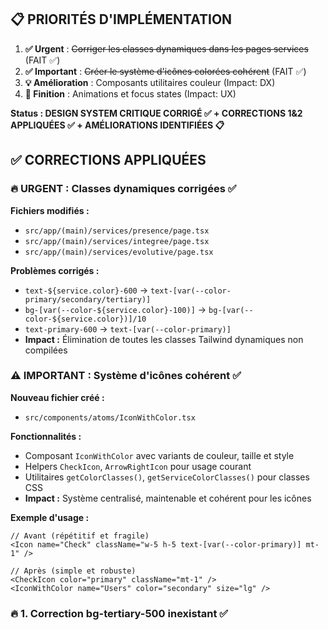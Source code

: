 ## 📋 **PRIORITÉS D'IMPLÉMENTATION**

1. **✅ Urgent** : ~~Corriger les classes dynamiques dans les pages services~~ (FAIT ✅)
2. **✅ Important** : ~~Créer le système d'icônes colorées cohérent~~ (FAIT ✅)
3. **💡 Amélioration** : Composants utilitaires couleur (Impact: DX)
4. **🎨 Finition** : Animations et focus states (Impact: UX)

**Status : DESIGN SYSTEM CRITIQUE CORRIGÉ ✅ + CORRECTIONS 1&2 APPLIQUÉES ✅ + AMÉLIORATIONS IDENTIFIÉES 📋**

## ✅ CORRECTIONS APPLIQUÉES

### 🔥 **URGENT : Classes dynamiques corrigées** ✅

**Fichiers modifiés :**

- `src/app/(main)/services/presence/page.tsx`
- `src/app/(main)/services/integree/page.tsx`
- `src/app/(main)/services/evolutive/page.tsx`

**Problèmes corrigés :**

- `text-${service.color}-600` → `text-[var(--color-primary/secondary/tertiary)]`
- `bg-[var(--color-${service.color}-100)]` → `bg-[var(--color-${service.color})]/10`
- `text-primary-600` → `text-[var(--color-primary)]`
- **Impact :** Élimination de toutes les classes Tailwind dynamiques non compilées

### ⚠️ **IMPORTANT : Système d'icônes cohérent** ✅

**Nouveau fichier créé :**

- `src/components/atoms/IconWithColor.tsx`

**Fonctionnalités :**

- Composant `IconWithColor` avec variants de couleur, taille et style
- Helpers `CheckIcon`, `ArrowRightIcon` pour usage courant
- Utilitaires `getColorClasses()`, `getServiceColorClasses()` pour classes CSS
- **Impact :** Système centralisé, maintenable et cohérent pour les icônes

**Exemple d'usage :**

```tsx
// Avant (répétitif et fragile)
<Icon name="Check" className="w-5 h-5 text-[var(--color-primary)] mt-1" />

// Après (simple et robuste)
<CheckIcon color="primary" className="mt-1" />
<IconWithColor name="Users" color="secondary" size="lg" />
```

### 🔥 **1. Correction bg-tertiary-500 inexistant** ✅
